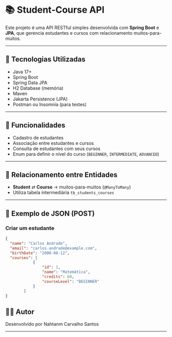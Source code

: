 # 📚 Student-Course API

Este projeto é uma API RESTful simples desenvolvida com **Spring Boot** e **JPA**, que gerencia estudantes e cursos com relacionamento muitos-para-muitos.

---

## 🔧 Tecnologias Utilizadas

- Java 17+
- Spring Boot
- Spring Data JPA
- H2 Database (memória)
- Maven
- Jakarta Persistence (JPA)
- Postman ou Insomnia (para testes)

---

## 🎯 Funcionalidades

- Cadastro de estudantes
- Associação entre estudantes e cursos
- Consulta de estudantes com seus cursos
- Enum para definir o nível do curso (`BEGINNER`, `INTERMEDIATE`, `ADVANCED`)

---

## 🔗 Relacionamento entre Entidades

- **Student** ⇄ **Course** → muitos-para-muitos (`@ManyToMany`)
- Utiliza tabela intermediária `tb_students_courses`

---

## 🧪 Exemplo de JSON (POST)

### Criar um estudante
```json
{
  "name": "Carlos Andrade",
  "email": "carlos.andrade@example.com",
  "birthDate": "2000-08-12",
  "courses": [
            {
                "id": 1,
                "name": "Matemática",
                "credits": 60,
                "courseLevel": "BEGINNER"
            }
        ]
}
```

## 🧑‍💻 Autor

Desenvolvido por Nahtanm Carvalho Santos

---

